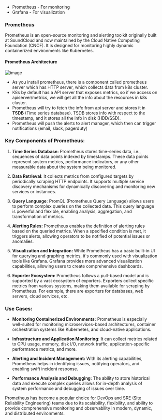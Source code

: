 - Prometheus - For monitoring
- Grafana - For visualization


### Prometheus

Prometheus is an open-source monitoring and alerting toolkit originally built at SoundCloud and now maintained by the Cloud Native Computing Foundation (CNCF). It is designed for monitoring highly dynamic containerized environments like Kubernetes.


#### Prometheus Architecture
![image](https://github.com/muppin/mastering-DevOps/assets/56094875/f6eba9f3-9350-4af5-829a-c77bcd0b4996)

- As you install prometheus, there is a component called prometheus server which has HTTP server, which collects data from k8s cluster. 
- K8s by default has a API server that exposes metrics, so if we access on apiserver/metrics, we will get all the info about the resources in k8s cluster.
- Prometheus will try to fetch the info from api server and stores it in **TSDB** (Time series database). TSDB stores info with respect to the timestamp, and it stores all the info in disk (HDD/SSD).
- Prometheus will push the alerts to alert manager, which then can trigger notifications (email, slack, pagerduty)



### Key Components of Prometheus:

1. **Time Series Database:**
   Prometheus stores time-series data, i.e., sequences of data points indexed by timestamps. These data points represent system metrics, performance indicators, or any other measurable data about the system being monitored.

2. **Data Retrieval:**
   It collects metrics from configured targets by periodically scraping HTTP endpoints. It supports multiple service discovery mechanisms for dynamically discovering and monitoring new services or instances.

3. **Query Language:**
   PromQL (Prometheus Query Language) allows users to perform complex queries on the collected data. This query language is powerful and flexible, enabling analysis, aggregation, and transformation of metrics.

4. **Alerting Rules:**
   Prometheus enables the definition of alerting rules based on the queried metrics. When a specified condition is met, it triggers alerts, allowing operators to be notified of potential issues or anomalies.

5. **Visualization and Integration:**
   While Prometheus has a basic built-in UI for querying and graphing metrics, it's commonly used with visualization tools like Grafana. Grafana provides more advanced visualization capabilities, allowing users to create comprehensive dashboards.

6. **Exporter Ecosystem:**
   Prometheus follows a pull-based model and is supported by a vast ecosystem of exporters. Exporters collect specific metrics from various systems, making them available for scraping by Prometheus. For example, there are exporters for databases, web servers, cloud services, etc.

### Use Cases:

- **Monitoring Containerized Environments:** Prometheus is especially well-suited for monitoring microservices-based architectures, container orchestration systems like Kubernetes, and cloud-native applications.
  
- **Infrastructure and Application Monitoring:** It can collect metrics related to CPU usage, memory, disk I/O, network traffic, application-specific performance metrics, and more.

- **Alerting and Incident Management:** With its alerting capabilities, Prometheus helps in identifying issues, notifying operators, and enabling swift incident response.

- **Performance Analysis and Debugging:** The ability to store historical data and execute complex queries allows for in-depth analysis of system performance and debugging of issues over time.

Prometheus has become a popular choice for DevOps and SRE (Site Reliability Engineering) teams due to its scalability, flexibility, and ability to provide comprehensive monitoring and observability in modern, dynamic, and distributed environments.




